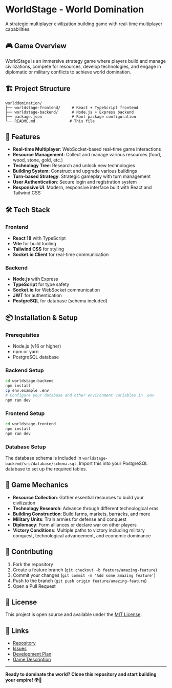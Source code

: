 # WorldStage - World Domination

A strategic multiplayer civilization building game with real-time multiplayer capabilities.

## 🎮 Game Overview

WorldStage is an immersive strategy game where players build and manage civilizations, compete for resources, develop technologies, and engage in diplomatic or military conflicts to achieve world domination.

## 🏗️ Project Structure

```
worlddomination/
├── worldstage-frontend/     # React + TypeScript frontend
├── worldstage-backend/      # Node.js + Express backend
├── package.json             # Root package configuration
└── README.md               # This file
```

## 🚀 Features

- **Real-time Multiplayer**: WebSocket-based real-time game interactions
- **Resource Management**: Collect and manage various resources (food, wood, stone, gold, etc.)
- **Technology Tree**: Research and unlock new technologies
- **Building System**: Construct and upgrade various buildings
- **Turn-based Strategy**: Strategic gameplay with turn management
- **User Authentication**: Secure login and registration system
- **Responsive UI**: Modern, responsive interface built with React and Tailwind CSS

## 🛠️ Tech Stack

### Frontend
- **React 18** with TypeScript
- **Vite** for build tooling
- **Tailwind CSS** for styling
- **Socket.io Client** for real-time communication

### Backend
- **Node.js** with Express
- **TypeScript** for type safety
- **Socket.io** for WebSocket communication
- **JWT** for authentication
- **PostgreSQL** for database (schema included)

## 📦 Installation & Setup

### Prerequisites
- Node.js (v16 or higher)
- npm or yarn
- PostgreSQL database

### Backend Setup
```bash
cd worldstage-backend
npm install
cp env.example .env
# Configure your database and other environment variables in .env
npm run dev
```

### Frontend Setup
```bash
cd worldstage-frontend
npm install
npm run dev
```

### Database Setup
The database schema is included in `worldstage-backend/src/database/schema.sql`. Import this into your PostgreSQL database to set up the required tables.

## 🎯 Game Mechanics

- **Resource Collection**: Gather essential resources to build your civilization
- **Technology Research**: Advance through different technological eras
- **Building Construction**: Build farms, markets, barracks, and more
- **Military Units**: Train armies for defense and conquest
- **Diplomacy**: Form alliances or declare war on other players
- **Victory Conditions**: Multiple paths to victory including military conquest, technological advancement, and economic dominance

## 🤝 Contributing

1. Fork the repository
2. Create a feature branch (`git checkout -b feature/amazing-feature`)
3. Commit your changes (`git commit -m 'Add some amazing feature'`)
4. Push to the branch (`git push origin feature/amazing-feature`)
5. Open a Pull Request

## 📝 License

This project is open source and available under the [MIT License](LICENSE).

## 🔗 Links

- [Repository](https://github.com/NovakDavid98/worlddomination)
- [Issues](https://github.com/NovakDavid98/worlddomination/issues)
- [Development Plan](WorldStage_Development_Plan.md)
- [Game Description](WorldStage:%20Full%20Game%20Description.md)

---

**Ready to dominate the world? Clone this repository and start building your empire!** 🌍👑 